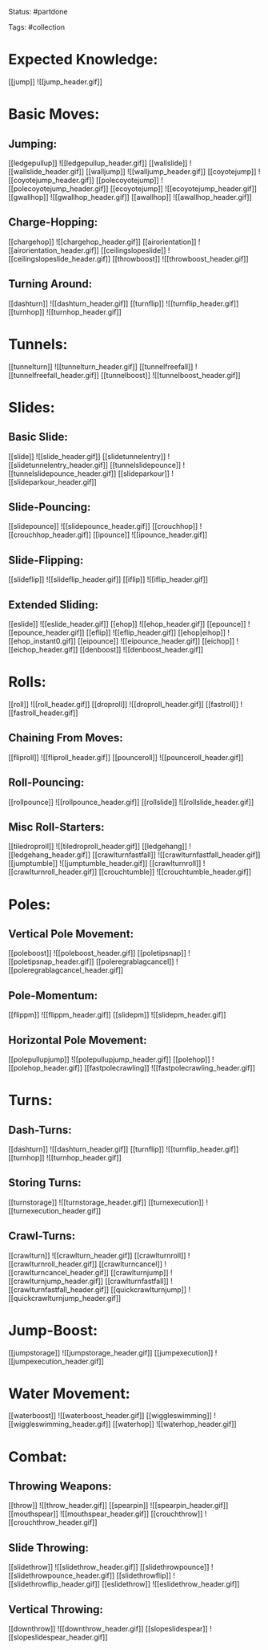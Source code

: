 Status: #partdone 

Tags: #collection

# Expected Knowledge:
[[jump]]
![[jump_header.gif]]

# Basic Moves:
## Jumping:
[[ledgepullup]]
![[ledgepullup_header.gif]]
[[wallslide]]
![[wallslide_header.gif]]
[[walljump]]
![[walljump_header.gif]]
[[coyotejump]]
![[coyotejump_header.gif]]
[[polecoyotejump]]
![[polecoyotejump_header.gif]]
[[ecoyotejump]]
![[ecoyotejump_header.gif]]
[[gwallhop]]
![[gwallhop_header.gif]]
[[awallhop]]
![[awallhop_header.gif]]

## Charge-Hopping:
[[chargehop]]
![[chargehop_header.gif]]
[[airorientation]]
![[airorientation_header.gif]]
[[ceilingslopeslide]]
![[ceilingslopeslide_header.gif]]
[[throwboost]]
![[throwboost_header.gif]]

## Turning Around:
[[dashturn]]
![[dashturn_header.gif]]
[[turnflip]]
![[turnflip_header.gif]]
[[turnhop]]
![[turnhop_header.gif]]

# Tunnels:
[[tunnelturn]]
![[tunnelturn_header.gif]]
[[tunnelfreefall]]
![[tunnelfreefall_header.gif]]
[[tunnelboost]]
![[tunnelboost_header.gif]]

# Slides:
## Basic Slide:
[[slide]]
![[slide_header.gif]]
[[slidetunnelentry]]
![[slidetunnelentry_header.gif]]
[[tunnelslidepounce]]
![[tunnelslidepounce_header.gif]]
[[slideparkour]]
![[slideparkour_header.gif]]

## Slide-Pouncing:
[[slidepounce]]
![[slidepounce_header.gif]]
[[crouchhop]]
![[crouchhop_header.gif]]
[[ipounce]]
![[ipounce_header.gif]]

## Slide-Flipping:
[[slideflip]]
![[slideflip_header.gif]]
[[iflip]]
![[iflip_header.gif]]

## Extended Sliding:
[[eslide]]
![[eslide_header.gif]]
[[ehop]]
![[ehop_header.gif]]
[[epounce]]
![[epounce_header.gif]]
[[eflip]]
![[eflip_header.gif]]
[[ehop|eihop]]
![[ehop_instant0.gif]]
[[eipounce]]
![[eipounce_header.gif]]
[[eichop]]
![[eichop_header.gif]]
[[denboost]]
![[denboost_header.gif]]

# Rolls:
[[roll]]
![[roll_header.gif]]
[[droproll]]
![[droproll_header.gif]]
[[fastroll]]
![[fastroll_header.gif]]

## Chaining From Moves:
[[fliproll]]
![[fliproll_header.gif]]
[[pounceroll]]
![[pounceroll_header.gif]]

## Roll-Pouncing:
[[rollpounce]]
![[rollpounce_header.gif]]
[[rollslide]]
![[rollslide_header.gif]]

## Misc Roll-Starters:
[[tiledroproll]]
![[tiledroproll_header.gif]]
[[ledgehang]]
![[ledgehang_header.gif]]
[[crawlturnfastfall]]
![[crawlturnfastfall_header.gif]]
[[jumptumble]]
![[jumptumble_header.gif]]
[[crawlturnroll]]
![[crawlturnroll_header.gif]]
[[crouchtumble]]
![[crouchtumble_header.gif]]

# Poles:
## Vertical Pole Movement:
[[poleboost]]
![[poleboost_header.gif]]
[[poletipsnap]]
![[poletipsnap_header.gif]]
[[poleregrablagcancel]]
![[poleregrablagcancel_header.gif]]

## Pole-Momentum:
[[flippm]]
![[flippm_header.gif]]
[[slidepm]]
![[slidepm_header.gif]]

## Horizontal Pole Movement:
[[polepullupjump]]
![[polepullupjump_header.gif]]
[[polehop]]
![[polehop_header.gif]]
[[fastpolecrawling]]
![[fastpolecrawling_header.gif]]

# Turns:
## Dash-Turns:
[[dashturn]]
![[dashturn_header.gif]]
[[turnflip]]
![[turnflip_header.gif]]
[[turnhop]]
![[turnhop_header.gif]]

## Storing Turns:
[[turnstorage]]
![[turnstorage_header.gif]]
[[turnexecution]]
![[turnexecution_header.gif]]

## Crawl-Turns:
[[crawlturn]]
![[crawlturn_header.gif]]
[[crawlturnroll]]
![[crawlturnroll_header.gif]]
[[crawlturncancel]]
![[crawlturncancel_header.gif]]
[[crawlturnjump]]
![[crawlturnjump_header.gif]]
[[crawlturnfastfall]]
![[crawlturnfastfall_header.gif]]
[[quickcrawlturnjump]]
![[quickcrawlturnjump_header.gif]]

# Jump-Boost:
[[jumpstorage]]
![[jumpstorage_header.gif]]
[[jumpexecution]]
![[jumpexecution_header.gif]]

# Water Movement:
[[waterboost]]
![[waterboost_header.gif]]
[[wiggleswimming]]
![[wiggleswimming_header.gif]]
[[waterhop]]
![[waterhop_header.gif]]

# Combat:
## Throwing Weapons:
[[throw]]
![[throw_header.gif]]
[[spearpin]]
![[spearpin_header.gif]]
[[mouthspear]]
![[mouthspear_header.gif]]
[[crouchthrow]]
![[crouchthrow_header.gif]]

## Slide Throwing:
[[slidethrow]]
![[slidethrow_header.gif]]
[[slidethrowpounce]]
![[slidethrowpounce_header.gif]]
[[slidethrowflip]]
![[slidethrowflip_header.gif]]
[[eslidethrow]]
![[eslidethrow_header.gif]]

## Vertical Throwing:
[[downthrow]]
![[downthrow_header.gif]]
[[slopeslidespear]]
![[slopeslidespear_header.gif]]